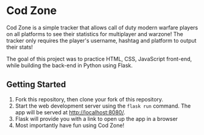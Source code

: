 # Cod Zone
Cod Zone is a simple tracker that allows call of duty modern warfare players on all platforms to see their statistics for multiplayer and warzone! The tracker only requires the player's username, hashtag and platform to output their stats!

The goal of this project was to practice HTML, CSS, JavaScript front-end, while building the back-end in Python using Flask.


## Getting Started

1. Fork this repository, then clone your fork of this repository.
2. Start the web development server using the `flask run` command. The app will be served at <http://localhost:8080/>.
3. Flask will provide you with a link to open up the app in a browser
4. Most importantly have fun using Cod Zone!
